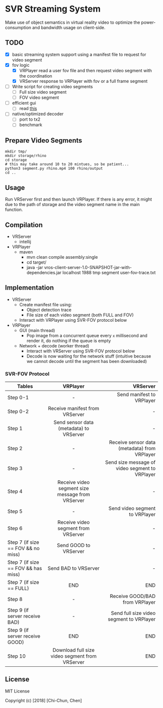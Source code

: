 # SVR Streaming System
Make use of object semantics in virtual reality video to optimize the power-consumption
and bandwidth usage on client-side.

## TODO
- [X] basic streaming system support using a manifest file to request for video segment
- [X] fov logic
    - [X] VRPlayer read a user fov file and then request video segment with the coordination
    - [X] VRServer response to VRPlayer with fov or a full frame segment
- [ ] Write script for creating video segments
    - [ ] Full size video segment
    - [ ] FOV video segment
- [ ] efficient gui 
    - [ ] read [this](https://pavelfatin.com/low-latency-painting-in-awt-and-swing/)
- [ ] native/optimized decoder
    - [ ] port to tx2
    - [ ] benchmark

## Prepare Video Segments
```
mkdir tmp/
mkdir storage/rhino
cd storage
# this may take around 10 to 20 mintues, so be patient...
python3 segment.py rhino.mp4 100 rhino/output
cd ..
```

## Usage
Run VRServer first and then launch VRPlayer. If there is any error, it might due to
the path of storage and the video segment name in the main function.

## Compilation
- VRServer
    - intellij
- VRPlayer
    - maven
        - mvn clean compile assembly:single
        - cd target/
        - java -jar vros-client-server-1.0-SNAPSHOT-jar-with-dependencies.jar localhost 1988 tmp segment user-fov-trace.txt

## Implementation
- VRServer
    - Create manifest file using:
        - Object detection trace
        - File size of each video segment (both FULL and FOV)
    - Interact with VRPlayer using SVR-FOV protocol below
- VRPlayer
    - GUI (main thread)
        - Pop image from a concurrent queue every `x` millisecond and render it, do nothing if the queue is empty
    - Network + decode (worker thread)
        - Interact with VRServer using SVR-FOV protocol below
        - Decode is now waiting for the network stuff (intuitive because we cannot decode until the segment has been downloaded)

### SVR-FOV Protocol

| Tables        | VRPlayer                                         | VRServer                   |
| ------------- |:------------------------------------------------:| --------------------------:|
| Step 0-1      | -                                                | Send manifest to VRPlayer  |
| Step 0-2      | Receive manifest from VRServer                   | -                          |
| Step 1        | Send sensor data (metadata) to VRServer          | -                          |
| Step 2        | -                                                | Receive sensor data (metadata) from VRPlayer |
| Step 3        | -                                                | Send size message of video segment to VRPlayer |
| Step 4        | Receive video segment size message from VRServer | -                          |
| Step 5        | -                                                | Send video segment to VRPlayer |
| Step 6        | Receive video segment from VRServer              | - |
| Step 7 (if size == FOV && no miss)  | Send GOOD to VRServer      | - |
| Step 7 (if size == FOV && has miss) | Send BAD to VRServer       | - |
| Step 7 (if size == FULL)            | END                        | END |
| Step 8        | -                                                | Receive GOOD/BAD from VRPlayer |
| Step 9 (if server receive BAD)      | - | Send full size video segment to VRPlayer |
| Step 9 (if server receive GOOD)     | END | END |
| Step 10       | Download full size video segment from VRServer | END |

## License
MIT License

Copyright (c) [2018] [Chi-Chun, Chen]